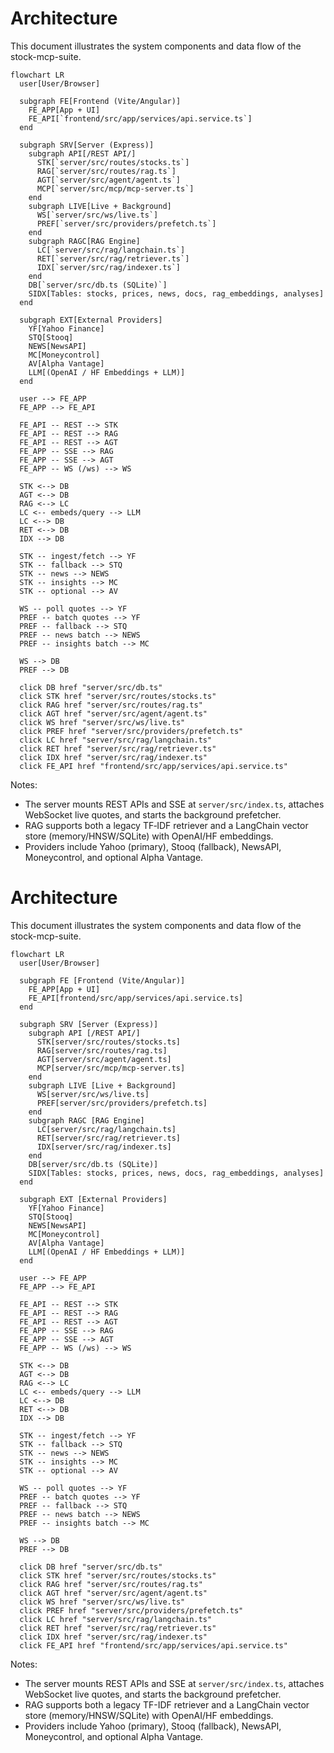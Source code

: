 # Architecture

This document illustrates the system components and data flow of the stock-mcp-suite.

```mermaid
flowchart LR
  user[User/Browser]

  subgraph FE[Frontend (Vite/Angular)]
    FE_APP[App + UI]
    FE_API[`frontend/src/app/services/api.service.ts`]
  end

  subgraph SRV[Server (Express)]
    subgraph API[/REST API/]
      STK[`server/src/routes/stocks.ts`]
      RAG[`server/src/routes/rag.ts`]
      AGT[`server/src/agent/agent.ts`]
      MCP[`server/src/mcp/mcp-server.ts`]
    end
    subgraph LIVE[Live + Background]
      WS[`server/src/ws/live.ts`]
      PREF[`server/src/providers/prefetch.ts`]
    end
    subgraph RAGC[RAG Engine]
      LC[`server/src/rag/langchain.ts`]
      RET[`server/src/rag/retriever.ts`]
      IDX[`server/src/rag/indexer.ts`]
    end
    DB[`server/src/db.ts (SQLite)`]
    SIDX[Tables: stocks, prices, news, docs, rag_embeddings, analyses]
  end

  subgraph EXT[External Providers]
    YF[Yahoo Finance]
    STQ[Stooq]
    NEWS[NewsAPI]
    MC[Moneycontrol]
    AV[Alpha Vantage]
    LLM[(OpenAI / HF Embeddings + LLM)]
  end

  user --> FE_APP
  FE_APP --> FE_API

  FE_API -- REST --> STK
  FE_API -- REST --> RAG
  FE_API -- REST --> AGT
  FE_APP -- SSE --> RAG
  FE_APP -- SSE --> AGT
  FE_APP -- WS (/ws) --> WS

  STK <--> DB
  AGT <--> DB
  RAG <--> LC
  LC <-- embeds/query --> LLM
  LC <--> DB
  RET <--> DB
  IDX --> DB

  STK -- ingest/fetch --> YF
  STK -- fallback --> STQ
  STK -- news --> NEWS
  STK -- insights --> MC
  STK -- optional --> AV

  WS -- poll quotes --> YF
  PREF -- batch quotes --> YF
  PREF -- fallback --> STQ
  PREF -- news batch --> NEWS
  PREF -- insights batch --> MC

  WS --> DB
  PREF --> DB

  click DB href "server/src/db.ts"
  click STK href "server/src/routes/stocks.ts"
  click RAG href "server/src/routes/rag.ts"
  click AGT href "server/src/agent/agent.ts"
  click WS href "server/src/ws/live.ts"
  click PREF href "server/src/providers/prefetch.ts"
  click LC href "server/src/rag/langchain.ts"
  click RET href "server/src/rag/retriever.ts"
  click IDX href "server/src/rag/indexer.ts"
  click FE_API href "frontend/src/app/services/api.service.ts"
```

Notes:
- The server mounts REST APIs and SSE at `server/src/index.ts`, attaches WebSocket live quotes, and starts the background prefetcher.
- RAG supports both a legacy TF‑IDF retriever and a LangChain vector store (memory/HNSW/SQLite) with OpenAI/HF embeddings.
- Providers include Yahoo (primary), Stooq (fallback), NewsAPI, Moneycontrol, and optional Alpha Vantage.
# Architecture

This document illustrates the system components and data flow of the stock-mcp-suite.

```mermaid
flowchart LR
  user[User/Browser]

  subgraph FE [Frontend (Vite/Angular)]
    FE_APP[App + UI]
    FE_API[frontend/src/app/services/api.service.ts]
  end

  subgraph SRV [Server (Express)]
    subgraph API [/REST API/]
      STK[server/src/routes/stocks.ts]
      RAG[server/src/routes/rag.ts]
      AGT[server/src/agent/agent.ts]
      MCP[server/src/mcp/mcp-server.ts]
    end
    subgraph LIVE [Live + Background]
      WS[server/src/ws/live.ts]
      PREF[server/src/providers/prefetch.ts]
    end
    subgraph RAGC [RAG Engine]
      LC[server/src/rag/langchain.ts]
      RET[server/src/rag/retriever.ts]
      IDX[server/src/rag/indexer.ts]
    end
    DB[server/src/db.ts (SQLite)]
    SIDX[Tables: stocks, prices, news, docs, rag_embeddings, analyses]
  end

  subgraph EXT [External Providers]
    YF[Yahoo Finance]
    STQ[Stooq]
    NEWS[NewsAPI]
    MC[Moneycontrol]
    AV[Alpha Vantage]
    LLM[(OpenAI / HF Embeddings + LLM)]
  end

  user --> FE_APP
  FE_APP --> FE_API

  FE_API -- REST --> STK
  FE_API -- REST --> RAG
  FE_API -- REST --> AGT
  FE_APP -- SSE --> RAG
  FE_APP -- SSE --> AGT
  FE_APP -- WS (/ws) --> WS

  STK <--> DB
  AGT <--> DB
  RAG <--> LC
  LC <-- embeds/query --> LLM
  LC <--> DB
  RET <--> DB
  IDX --> DB

  STK -- ingest/fetch --> YF
  STK -- fallback --> STQ
  STK -- news --> NEWS
  STK -- insights --> MC
  STK -- optional --> AV

  WS -- poll quotes --> YF
  PREF -- batch quotes --> YF
  PREF -- fallback --> STQ
  PREF -- news batch --> NEWS
  PREF -- insights batch --> MC

  WS --> DB
  PREF --> DB

  click DB href "server/src/db.ts"
  click STK href "server/src/routes/stocks.ts"
  click RAG href "server/src/routes/rag.ts"
  click AGT href "server/src/agent/agent.ts"
  click WS href "server/src/ws/live.ts"
  click PREF href "server/src/providers/prefetch.ts"
  click LC href "server/src/rag/langchain.ts"
  click RET href "server/src/rag/retriever.ts"
  click IDX href "server/src/rag/indexer.ts"
  click FE_API href "frontend/src/app/services/api.service.ts"
```

Notes:
- The server mounts REST APIs and SSE at `server/src/index.ts`, attaches WebSocket live quotes, and starts the background prefetcher.
- RAG supports both a legacy TF-IDF retriever and a LangChain vector store (memory/HNSW/SQLite) with OpenAI/HF embeddings.
- Providers include Yahoo (primary), Stooq (fallback), NewsAPI, Moneycontrol, and optional Alpha Vantage.

